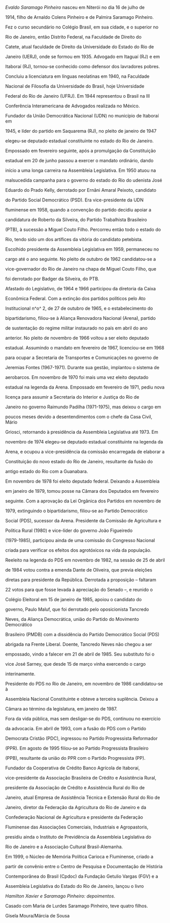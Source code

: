 

*Evaldo* *Saramago* *Pinheiro* nasceu em Niterói no dia 16 de julho de

1914, filho de Arnaldo Colens Pinheiro e de Palmira Saramago Pinheiro.



Fez o curso secundário no Colégio Brasil, em sua cidade, e o superior no

Rio de Janeiro, então Distrito Federal, na Faculdade de Direito do

Catete, atual faculdade de Direito da Universidade do Estado do Rio de

Janeiro (UERJ), onde se formou em 1935. Advogado em Itaguaí (RJ) e em

Itaboraí (RJ), tornou-se conhecido como defensor dos lavradores pobres.

Concluiu a licenciatura em línguas neolatinas em 1940, na Faculdade

Nacional de Filosofia da Universidade do Brasil, hoje Universidade

Federal do Rio de Janeiro (UFRJ). Em 1944 representou o Brasil na III

Conferência Interamericana de Advogados realizada no México.



Fundador da União Democrática Nacional (UDN) no município de Itaboraí em

1945, e líder do partido em Saquarema (RJ), no pleito de janeiro de 1947

elegeu-se deputado estadual constituinte no estado do Rio de Janeiro.

Empossado em fevereiro seguinte, após a promulgação da Constituição

estadual em 20 de junho passou a exercer o mandato ordinário, dando

início a uma longa carreira na Assembleia Legislativa. Em 1950 atuou na

malsucedida campanha para o governo do estado do Rio do udenista José

Eduardo do Prado Kelly, derrotado por Ernâni Amaral Peixoto, candidato

do Partido Social Democrático (PSD). Era vice-presidente da UDN

fluminense em 1958, quando a convenção do partido decidiu apoiar a

candidatura de Roberto da Silveira, do Partido Trabalhista Brasileiro

(PTB), à sucessão a Miguel Couto Filho. Percorreu então todo o estado do

Rio, tendo sido um dos artífices da vitória do candidato petebista.

Escolhido presidente da Assembleia Legislativa em 1959, permaneceu no

cargo até o ano seguinte. No pleito de outubro de 1962 candidatou-se a

vice-governador do Rio de Janeiro na chapa de Miguel Couto Filho, que

foi derrotado por Badger da Silveira, do PTB.



Afastado do Legislativo, de 1964 e 1966 participou da diretoria da Caixa

Econômica Federal. Com a extinção dos partidos políticos pelo Ato

Institucional n^o^ 2, de 27 de outubro de 1965, e o estabelecimento do

bipartidarismo, filiou-se à Aliança Renovadora Nacional (Arena), partido

de sustentação do regime militar instaurado no país em abril do ano

anterior. No pleito de novembro de 1966 voltou a ser eleito deputado

estadual. Assumindo o mandato em fevereiro de 1967, licenciou-se em 1968

para ocupar a Secretaria de Transportes e Comunicações no governo de

Jeremias Fontes (1967-1971). Durante sua gestão, implantou o sistema de

aerobarcos. Em novembro de 1970 foi mais uma vez eleito deputado

estadual na legenda da Arena. Empossado em fevereiro de 1971, pediu nova

licença para assumir a Secretaria do Interior e Justiça do Rio de

Janeiro no governo Raimundo Padilha (1971-1975), mas deixou o cargo em

poucos meses devido a desentendimentos com o chefe da Casa Civil, Mário

Griosci, retornando à presidência da Assembleia Legislativa até 1973. Em

novembro de 1974 elegeu-se deputado estadual constituinte na legenda da

Arena, e ocupou a vice-presidência da comissão encarregada de elaborar a

Constituição do novo estado do Rio de Janeiro, resultante da fusão do

antigo estado do Rio com a Guanabara.



Em novembro de 1978 foi eleito deputado federal. Deixando a Assembleia

em janeiro de 1979, tomou posse na Câmara dos Deputados em fevereiro

seguinte. Com a aprovação da Lei Orgânica dos Partidos em novembro de

1979, extinguindo o bipartidarismo, filiou-se ao Partido Democrático

Social (PDS), sucessor da Arena. Presidente da Comissão de Agricultura e

Política Rural (1980) e vice-líder do governo João Figueiredo

(1979-1985), participou ainda de uma comissão do Congresso Nacional

criada para verificar os efeitos dos agrotóxicos na vida da população.



Reeleito na legenda do PDS em novembro de 1982, na sessão de 25 de abril

de 1984 votou contra a emenda Dante de Oliveira, que previa eleições

diretas para presidente da República. Derrotada a proposição – faltaram

22 votos para que fosse levada à apreciação do Senado –, e reunido o

Colégio Eleitoral em 15 de janeiro de 1985, apoiou o candidato do

governo, Paulo Maluf, que foi derrotado pelo oposicionista Tancredo

Neves, da Aliança Democrática, união do Partido do Movimento Democrático

Brasileiro (PMDB) com a dissidência do Partido Democrático Social (PDS)

abrigada na Frente Liberal. Doente, Tancredo Neves não chegou a ser

empossado, vindo a falecer em 21 de abril de 1985. Seu substituto foi o

vice José Sarney, que desde 15 de março vinha exercendo o cargo

interinamente.



Presidente do PDS no Rio de Janeiro, em novembro de 1986 candidatou-se à

Assembleia Nacional Constituinte e obteve a terceira suplência. Deixou a

Câmara ao término da legislatura, em janeiro de 1987.



Fora da vida pública, mas sem desligar-se do PDS, continuou no exercício

da advocacia. Em abril de 1993, com a fusão do PDS com o Partido

Democrata Cristão (PDC), ingressou no Partido Progressista Reformador

(PPR). Em agosto de 1995 filiou-se ao Partido Progressista Brasileiro

(PPB), resultante da união do PPR com o Partido Progressista (PP).



Fundador da Cooperativa de Crédito Banco Agrícola de Itaboraí,

vice-presidente da Associação Brasileira de Crédito e Assistência Rural,

presidente da Associação de Crédito e Assistência Rural do Rio de

Janeiro, atual Empresa de Assistência Técnica e Extensão Rural do Rio de

Janeiro, diretor da Federação da Agricultura do Rio de Janeiro e da

Confederação Nacional de Agricultura e presidente da Federação

Fluminense das Associações Comerciais, Industriais e Agropastoris,

presidiu ainda o Instituto de Previdência da Assembleia Legislativa do

Rio de Janeiro e a Associação Cultural Brasil-Alemanha.



Em 1999, o Núcleo de Memória Política Carioca e Fluminense, criado a

partir de convênio entre o Centro de Pesquisa e Documentação de História

Contemporânea do Brasil (Cpdoc) da Fundação Getulio Vargas (FGV) e a

Assembleia Legislativa do Estado do Rio de Janeiro, lançou o livro

*Hamilton Xavier e Saramago Pinheiro: depoimentos*.



Casado com Maria de Lurdes Saramago Pinheiro, teve quatro filhos.



Gisela Moura/Márcia de Sousa



